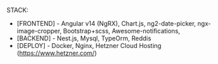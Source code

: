 

STACK:

- [FRONTEND] - Angular v14 (NgRX), Chart.js, ng2-date-picker, ngx-image-cropper, Bootstrap+scss, Awesome-notifications,
- [BACKEND] - Nest.js, Mysql, TypeOrm, Reddis
- [DEPLOY] - Docker, Nginx, Hetzner Cloud Hosting (https://www.hetzner.com/)

